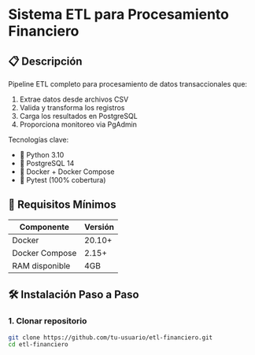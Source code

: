 
# Sistema ETL para Procesamiento Financiero

## 📋 Descripción
Pipeline ETL completo para procesamiento de datos transaccionales que:

1. Extrae datos desde archivos CSV
2. Valida y transforma los registros
3. Carga los resultados en PostgreSQL
4. Proporciona monitoreo via PgAdmin

Tecnologías clave:
- 🐍 Python 3.10
- 🐘 PostgreSQL 14
- 🐳 Docker + Docker Compose
- 🧪 Pytest (100% cobertura)

## 🚀 Requisitos Mínimos
| Componente       | Versión  |
|------------------|----------|
| Docker           | 20.10+   |
| Docker Compose   | 2.15+    |
| RAM disponible   | 4GB      |

## 🛠 Instalación Paso a Paso

### 1. Clonar repositorio
```bash
git clone https://github.com/tu-usuario/etl-financiero.git
cd etl-financiero
